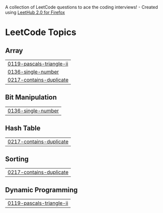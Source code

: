 A collection of LeetCode questions to ace the coding interviews! - Created using [LeetHub 2.0 for Firefox](https://github.com/maitreya2954/LeetHub-2.0-Firefox)
<!---LeetCode Topics Start-->
# LeetCode Topics
## Array
|  |
| ------- |
| [0119-pascals-triangle-ii](https://github.com/Balachander20/Python-Programs/tree/master/0119-pascals-triangle-ii) |
| [0136-single-number](https://github.com/Balachander20/Python-Programs/tree/master/0136-single-number) |
| [0217-contains-duplicate](https://github.com/Balachander20/Python-Programs/tree/master/0217-contains-duplicate) |
## Bit Manipulation
|  |
| ------- |
| [0136-single-number](https://github.com/Balachander20/Python-Programs/tree/master/0136-single-number) |
## Hash Table
|  |
| ------- |
| [0217-contains-duplicate](https://github.com/Balachander20/Python-Programs/tree/master/0217-contains-duplicate) |
## Sorting
|  |
| ------- |
| [0217-contains-duplicate](https://github.com/Balachander20/Python-Programs/tree/master/0217-contains-duplicate) |
## Dynamic Programming
|  |
| ------- |
| [0119-pascals-triangle-ii](https://github.com/Balachander20/Python-Programs/tree/master/0119-pascals-triangle-ii) |
<!---LeetCode Topics End-->